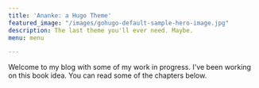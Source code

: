 ```yaml
---
title: 'Ananke: a Hugo Theme'
featured_image: "/images/gohugo-default-sample-hero-image.jpg"
description: The last theme you'll ever need. Maybe.
menu: menu

---
```

Welcome to my blog with some of my work in progress. I've been working on this book idea. You can read some of the chapters below.
